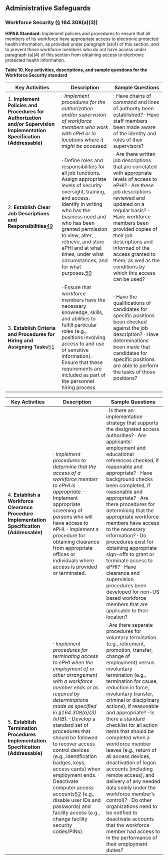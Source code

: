 ## Administrative Safeguards

### Workforce Security (§ 164.308(a)(3))

**HIPAA Standard:** Implement policies and procedures to ensure that all members of its workforce have appropriate access to electronic protected health information, as provided under paragraph (a)(4) of this section, and to prevent those workforce members who do not have access under paragraph (a)(4) of this section from obtaining access to electronic protected health information.

**Table 10. Key activities, descriptions, and sample questions for the Workforce Security standard**

| **Key Activities**                                           | **Description**                                              | **Sample Questions**                                         |
| ------------------------------------------------------------ | ------------------------------------------------------------ | ------------------------------------------------------------ |
| 1.   **Implement Policies and  Procedures for Authorization and/or Supervision**     **Implementation Specification  (Addressable)** | ·     *Implement procedures for  the authorization and/or supervision of workforce members who work  with ePHI or in locations where it might be  accessed.* | ·     Have chains of command and lines of authority been established?  ·     Have staff members been made aware  of the identity and roles of their supervisors? |
| 2.   **Establish Clear  Job Descriptions and  Responsibilities**[49](#_bookmark27) | ·    Define roles  and responsibilities for all job  functions.  ·     Assign appropriate levels  of security oversight, training, and access.  ·     Identify in writing  who has the business need and who has  been granted permission to view, alter,  retrieve, and store ePHI and at what times, under  what circumstances, and for what purposes.[50](#_bookmark28) | ·     Are there written job descriptions that are correlated with appropriate levels of  access to ePHI?  ·     Are these job descriptions reviewed and updated on a  regular basis?  ·     Have workforce members  been provided copies  of their job descriptions  and informed of the access granted to them,  as well as the conditions by which this access can be used? |
| 3.   **Establish Criteria and Procedures for  Hiring and Assigning Tasks**[51](#_bookmark29) | ·     Ensure that workforce members have the necessary knowledge, skills, and abilities to fulfill particular roles (e.g., positions involving access to and use of sensitive  information).  ·    Ensure that  these requirements are  included as part  of the personnel hiring  process. | ·     Have the qualifications of candidates for specific positions been checked against the job  description?  ·     Have determinations been made that candidates for specific positions are able to perform the  tasks of those positions? |

| **Key Activities**                                           | **Description**                                              | **Sample Questions**                                         |
| ------------------------------------------------------------ | ------------------------------------------------------------ | ------------------------------------------------------------ |
| 4.   **Establish a Workforce Clearance Procedure**  **Implementation Specification  (Addressable)** | ·     *Implement procedures to determine that  the access of a  workforce member to ePHI is appropriate.*  ·     Implement appropriate screening of persons who will  have access to ePHI.  ·     Implement a procedure for obtaining clearance from appropriate offices or individuals where access is  provided or terminated. | ·     Is there an implementation strategy that supports the designated access authorities?  ·     Are applicants’ employment and educational references checked, if reasonable and  appropriate?  ·     Have background checks  been completed, if reasonable  and appropriate?  ·     Are there procedures for determining that the appropriate workforce members have access  to the necessary  information?  ·     Do procedures exist  for obtaining appropriate sign-offs to grant  or terminate access to ePHI?  ·    Have clearance and  supervision procedures been developed for non-US  based workforce members that are applicable  to their location? |
| 5.   **Establish Termination Procedures**  **Implementation Specification  (Addressable)** | ·     *Implement procedures for  terminating access to ePHI when the employment of or other arrangement with a  workforce member ends or as required by determinations  made as specified in §164.308(a)(3)(ii)(B).*  ·     Develop a standard set of procedures that should be followed to recover access control  devices (e.g., identification badges, keys, access cards) when employment  ends.  ·     Deactivate computer access accounts[52](#_bookmark30) (e.g., disable user IDs and  passwords) and facility access (e.g., change  facility security codes/PINs). | ·     Are there separate procedures for voluntary termination (e.g., retirement, promotion, transfer, change of  employment) versus involuntary termination (e.g., termination for cause,  reduction in force, involuntary transfer, criminal or disciplinary actions),  if reasonable and appropriate?  ·     Is there a standard checklist for all action items that should be completed when a workforce member leaves  (e.g., return of all access devices, deactivation of logon accounts [including remote access], and  delivery of any needed data solely under the  workforce member’s control)?  ·     Do other organizations need to be notified to deactivate accounts that  the workforce member  had access to in the  performance of their  employment duties? |